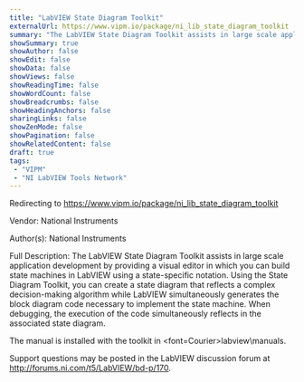 ```yaml
---
title: "LabVIEW State Diagram Toolkit"
externalUrl: https://www.vipm.io/package/ni_lib_state_diagram_toolkit
summary: "The LabVIEW State Diagram Toolkit assists in large scale application development by providing a visual editor in which you can build state machines in LabVIEW using a state-specific notation."
showSummary: true
showAuthor: false
showEdit: false
showData: false
showViews: false
showReadingTime: false
showWordCount: false
showBreadcrumbs: false
showHeadingAnchors: false
sharingLinks: false
showZenMode: false
showPagination: false
showRelatedContent: false
draft: true
tags:
 - "VIPM"
 - "NI LabVIEW Tools Network"
---
```


Redirecting to https://www.vipm.io/package/ni_lib_state_diagram_toolkit

Vendor: National Instruments

Author(s): National Instruments
 
Full Description:
The LabVIEW State Diagram Toolkit assists in large scale application development by providing a visual editor in which you can build state machines in LabVIEW using a state-specific notation. Using the State Diagram Toolkit, you can create a state diagram that reflects a complex decision-making algorithm while LabVIEW simultaneously generates the block diagram code necessary to implement the state machine. When debugging, the execution of the code simultaneously reflects in the associated state diagram.

The manual is installed with the toolkit in <font=Courier>labview\\manuals</font>.

Support questions may be posted in the LabVIEW discussion forum at <u>http://forums.ni.com/t5/LabVIEW/bd-p/170</u>.
